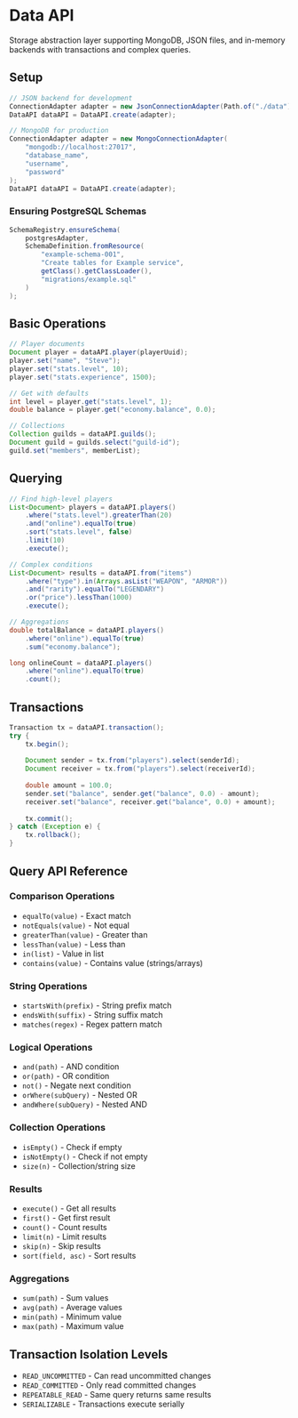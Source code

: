 # Data API

Storage abstraction layer supporting MongoDB, JSON files, and in-memory backends with transactions and complex queries.

## Setup

```java
// JSON backend for development
ConnectionAdapter adapter = new JsonConnectionAdapter(Path.of("./data"));
DataAPI dataAPI = DataAPI.create(adapter);

// MongoDB for production
ConnectionAdapter adapter = new MongoConnectionAdapter(
    "mongodb://localhost:27017",
    "database_name",
    "username",
    "password"
);
DataAPI dataAPI = DataAPI.create(adapter);
```

### Ensuring PostgreSQL Schemas

```java
SchemaRegistry.ensureSchema(
    postgresAdapter,
    SchemaDefinition.fromResource(
        "example-schema-001",
        "Create tables for Example service",
        getClass().getClassLoader(),
        "migrations/example.sql"
    )
);
```

## Basic Operations

```java
// Player documents
Document player = dataAPI.player(playerUuid);
player.set("name", "Steve");
player.set("stats.level", 10);
player.set("stats.experience", 1500);

// Get with defaults
int level = player.get("stats.level", 1);
double balance = player.get("economy.balance", 0.0);

// Collections
Collection guilds = dataAPI.guilds();
Document guild = guilds.select("guild-id");
guild.set("members", memberList);
```

## Querying

```java
// Find high-level players
List<Document> players = dataAPI.players()
    .where("stats.level").greaterThan(20)
    .and("online").equalTo(true)
    .sort("stats.level", false)
    .limit(10)
    .execute();

// Complex conditions
List<Document> results = dataAPI.from("items")
    .where("type").in(Arrays.asList("WEAPON", "ARMOR"))
    .and("rarity").equalTo("LEGENDARY")
    .or("price").lessThan(1000)
    .execute();

// Aggregations
double totalBalance = dataAPI.players()
    .where("online").equalTo(true)
    .sum("economy.balance");

long onlineCount = dataAPI.players()
    .where("online").equalTo(true)
    .count();
```

## Transactions

```java
Transaction tx = dataAPI.transaction();
try {
    tx.begin();
    
    Document sender = tx.from("players").select(senderId);
    Document receiver = tx.from("players").select(receiverId);
    
    double amount = 100.0;
    sender.set("balance", sender.get("balance", 0.0) - amount);
    receiver.set("balance", receiver.get("balance", 0.0) + amount);
    
    tx.commit();
} catch (Exception e) {
    tx.rollback();
}
```

## Query API Reference

### Comparison Operations
- `equalTo(value)` - Exact match
- `notEquals(value)` - Not equal
- `greaterThan(value)` - Greater than
- `lessThan(value)` - Less than
- `in(list)` - Value in list
- `contains(value)` - Contains value (strings/arrays)

### String Operations
- `startsWith(prefix)` - String prefix match
- `endsWith(suffix)` - String suffix match
- `matches(regex)` - Regex pattern match

### Logical Operations
- `and(path)` - AND condition
- `or(path)` - OR condition
- `not()` - Negate next condition
- `orWhere(subQuery)` - Nested OR
- `andWhere(subQuery)` - Nested AND

### Collection Operations
- `isEmpty()` - Check if empty
- `isNotEmpty()` - Check if not empty
- `size(n)` - Collection/string size

### Results
- `execute()` - Get all results
- `first()` - Get first result
- `count()` - Count results
- `limit(n)` - Limit results
- `skip(n)` - Skip results
- `sort(field, asc)` - Sort results

### Aggregations
- `sum(path)` - Sum values
- `avg(path)` - Average values
- `min(path)` - Minimum value
- `max(path)` - Maximum value

## Transaction Isolation Levels

- `READ_UNCOMMITTED` - Can read uncommitted changes
- `READ_COMMITTED` - Only read committed changes
- `REPEATABLE_READ` - Same query returns same results
- `SERIALIZABLE` - Transactions execute serially
